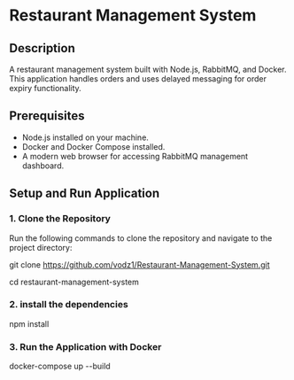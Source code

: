 # Restaurant Management System

## Description
A restaurant management system built with Node.js, RabbitMQ, and Docker. This application handles orders and uses delayed messaging for order expiry functionality.

## Prerequisites
- Node.js installed on your machine.
- Docker and Docker Compose installed.
- A modern web browser for accessing RabbitMQ management dashboard.

## Setup and Run Application

### 1. Clone the Repository
Run the following commands to clone the repository and navigate to the project directory:

git clone https://github.com/vodz1/Restaurant-Management-System.git

cd restaurant-management-system

### 2. install the dependencies
npm install

### 3. Run the Application with Docker
docker-compose up --build


